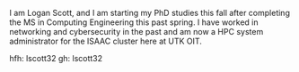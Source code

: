 I am Logan Scott, and I am starting my PhD studies this fall after completing the MS in Computing Engineering this past spring. I have worked in networking and cybersecurity in the past and am now a HPC system administrator for the ISAAC cluster here at UTK OIT.

hfh: lscott32
gh: lscott32
